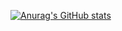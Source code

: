 [![Anurag's GitHub stats](https://github-readme-stats.vercel.app/api?username=graykkutu)](https://github.com/anuraghazra/github-readme-stats)

<!--
**graykkutu/graykkutu** is a ✨ _special_ ✨ repository because its `README.md` (this file) appears on your GitHub profile.

Here are some ideas to get you started:

- 🔭 I’m currently working on ...
- 🌱 I’m currently learning ...
- 👯 I’m looking to collaborate on ...
- 🤔 I’m looking for help with ...
- 💬 Ask me about ...
- 📫 How to reach me: ...
- 😄 Pronouns: ...
- ⚡ Fun fact: ...
![Anurag's GitHub stats](https://github-readme-stats.vercel.app/api?username=graykkutu&show_icons=true&theme=radical)
-->
